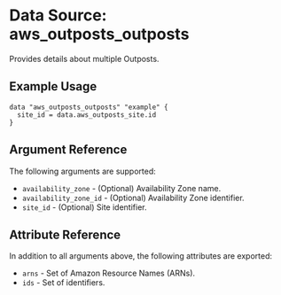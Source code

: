 
# Data Source: aws_outposts_outposts

Provides details about multiple Outposts.

## Example Usage

```hcl
data "aws_outposts_outposts" "example" {
  site_id = data.aws_outposts_site.id
}
```

## Argument Reference

The following arguments are supported:

* `availability_zone` - (Optional) Availability Zone name.
* `availability_zone_id` - (Optional) Availability Zone identifier.
* `site_id` - (Optional) Site identifier.

## Attribute Reference

In addition to all arguments above, the following attributes are exported:

* `arns` - Set of Amazon Resource Names (ARNs).
* `ids` - Set of identifiers.
